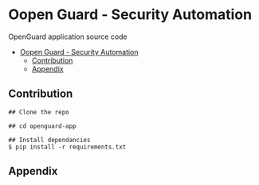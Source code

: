 # Oopen Guard - Security Automation

OpenGuard application source code

- [Oopen Guard - Security Automation](#oopen-guard---security-automation)
  - [Contribution](#contribution)
  - [Appendix](#appendix)



## Contribution

```shell
## Clone the repo

## cd openguard-app

## Install dependancies
$ pip install -r requirements.txt

```


## Appendix